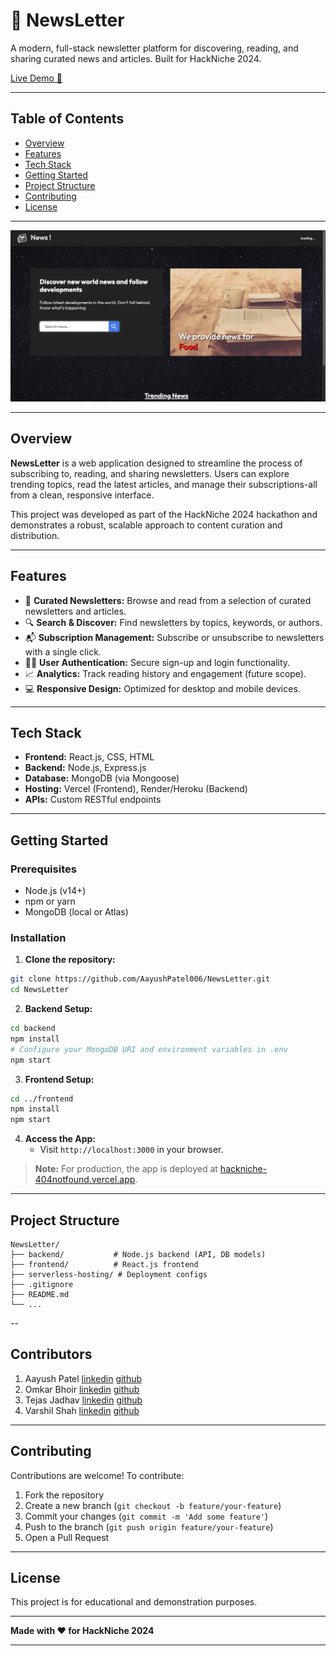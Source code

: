 # 📰 NewsLetter

A modern, full-stack newsletter platform for discovering, reading, and sharing curated news and articles. Built for HackNiche 2024.

[Live Demo 🚀](https://hackniche-404notfound.vercel.app/)

---

## Table of Contents

- [Overview](#overview)
- [Features](#features)
- [Tech Stack](#tech-stack)
- [Getting Started](#getting-started)
- [Project Structure](#project-structure)
- [Contributing](#contributing)
- [License](#license)

---

<img src="./NewLetter-image.png">

---

## Overview

**NewsLetter** is a web application designed to streamline the process of subscribing to, reading, and sharing newsletters. Users can explore trending topics, read the latest articles, and manage their subscriptions-all from a clean, responsive interface.

This project was developed as part of the HackNiche 2024 hackathon and demonstrates a robust, scalable approach to content curation and distribution.

---

## Features

- 📰 **Curated Newsletters:** Browse and read from a selection of curated newsletters and articles.
- 🔍 **Search \& Discover:** Find newsletters by topics, keywords, or authors.
- 📬 **Subscription Management:** Subscribe or unsubscribe to newsletters with a single click.
- 🧑‍💻 **User Authentication:** Secure sign-up and login functionality.
- 📈 **Analytics:** Track reading history and engagement (future scope).
- 💻 **Responsive Design:** Optimized for desktop and mobile devices.

---

## Tech Stack

- **Frontend:** React.js, CSS, HTML
- **Backend:** Node.js, Express.js
- **Database:** MongoDB (via Mongoose)
- **Hosting:** Vercel (Frontend), Render/Heroku (Backend)
- **APIs:** Custom RESTful endpoints

---

## Getting Started

### Prerequisites

- Node.js (v14+)
- npm or yarn
- MongoDB (local or Atlas)


### Installation

1. **Clone the repository:**

```bash
git clone https://github.com/AayushPatel006/NewsLetter.git
cd NewsLetter
```

2. **Backend Setup:**

```bash
cd backend
npm install
# Configure your MongoDB URI and environment variables in .env
npm start
```

3. **Frontend Setup:**

```bash
cd ../frontend
npm install
npm start
```

4. **Access the App:**
    - Visit `http://localhost:3000` in your browser.

> **Note:** For production, the app is deployed at [hackniche-404notfound.vercel.app](https://hackniche-404notfound.vercel.app/).

---

## Project Structure

```
NewsLetter/
├── backend/           # Node.js backend (API, DB models)
├── frontend/          # React.js frontend
├── serverless-hosting/ # Deployment configs
├── .gitignore
├── README.md
└── ...
```

--
## Contributors

1. Aayush Patel [linkedin](https://www.linkedin.com/in/aayushpatel006/) [github](https://github.com/aayushPatel006)
2. Omkar Bhoir [linkedin](https://www.linkedin.com/in/omkar-bhoir/) [github](https://github.com/omkar787)
3. Tejas Jadhav [linkedin](https://www.linkedin.com/in/the-tejas-jadhav/) [github](https://github.com/string-tejas)
4. Varshil Shah [linkedin](https://www.linkedin.com/in/shahvarshil/) [github](https://github.com/varshil-shah) 

---

## Contributing

Contributions are welcome!
To contribute:

1. Fork the repository
2. Create a new branch (`git checkout -b feature/your-feature`)
3. Commit your changes (`git commit -m 'Add some feature'`)
4. Push to the branch (`git push origin feature/your-feature`)
5. Open a Pull Request

---

## License

This project is for educational and demonstration purposes.

---

**Made with ❤️ for HackNiche 2024**

---
